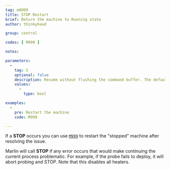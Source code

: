 ```yaml
---
tag: m0999
title: STOP Restart
brief: Return the machine to Running state
author: thinkyhead

group: control

codes: [ M999 ]

notes:

parameters:
  -
    tag: S
    optional: false
    description: Resume without flushing the command buffer. The default behaviour is to flush the serial buffer and request a resend to the host starting on the last `N` line received.
    values:
      -
        type: bool

examples:
  -
    pre: Restart the machine
    code: M999

---
```


If a **STOP** occurs you can use [`M999`](/docs/gcode/M999.html) to restart the "stopped" machine after resolving the issue.

Marlin will call **STOP** if any error occurs that would make continuing the current process problematic. For example, if the probe fails to deploy, it will abort probing and STOP. Note that this disables all heaters.
